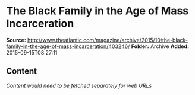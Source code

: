 # The Black Family in the Age of Mass Incarceration

**Source:** http://www.theatlantic.com/magazine/archive/2015/10/the-black-family-in-the-age-of-mass-incarceration/403246/
**Folder:** Archive
**Added:** 2015-09-15T08:27:11




## Content
*Content would need to be fetched separately for web URLs*
